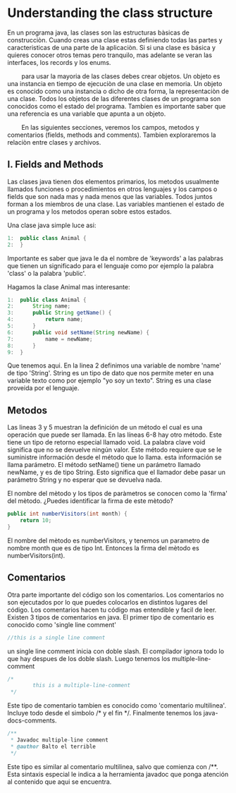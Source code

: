 # Understanding the class structure

En un programa java, las clases son las estructuras bàsicas de construcciòn. Cuando creas una clase estas definiendo todas las partes y caracteristicas de una parte de la aplicaciòn. 
Si si una clase es básica y quieres conocer otros temas pero tranquilo, mas adelante se veran las interfaces, los records y los enums.

&emsp;&emsp; 
para usar la mayoria de las clases debes crear objetos. Un objeto es una instancia en tiempo de ejecuciòn de una clase en memoria. Un objeto es conocido como una
instancia o dicho de otra forma, la representaciòn de una clase. Todos los objetos de las diferentes clases de un programa son conocidos como el estado del programa. 
Tambien es importante saber que una referencia es una variable que apunta a un objeto. </br>

&emsp;&emsp;
En las siguientes secciones, veremos los campos, metodos y comentarios (fields, methods and comments). Tambien exploraremos la relaciòn entre clases y archivos.

## I. Fields and Methods
Las clases java tienen dos elementos primarios, los metodos usualmente llamados funciones o procedimientos en otros lenguajes y los campos o fields que son nada mas y nada menos que las variables. Todos juntos forman a los miembros de una clase.
Las variables mantienen el estado de un programa y los metodos operan sobre estos estados. 

Una clase java simple luce asi:

```java
1:  public class Animal {
2:  }
```
Importante es saber que java le da el nombre de 'keywords' a las palabras que tienen un significado para el lenguaje
como por ejemplo la palabra 'class' o la palabra 'public'. 

Hagamos la clase Animal mas interesante:

```java
1:  public class Animal {
2:      String name;
3:      public String getName() {
4:          return name;
5:      }
6:      public void setName(String newName) {
7:          name = newName;
8:      }
9:  }
```
Que tenemos aqui. En la linea 2 definimos una variable de nombre 'name' de tipo 'String'.
String es un tipo de dato que nos permite meter en una variable texto como por ejemplo "yo soy un texto". 
String es una clase proveida por el lenguaje.

## Metodos
Las lineas 3 y 5 muestran la definición de un método el cual es una operación que puede ser llamada.
En las líneas 6-8 hay otro método. Este tiene un tipo de retorno especial llamado void. 
La palabra clave void significa que no se devuelve ningún valor. 
Este método requiere que se le suministre información desde el método que lo llama.
esta información se llama parámetro. El método setName() tiene un parámetro llamado newName, 
y es de tipo String. Esto significa que el llamador debe pasar un parámetro String y no esperar 
que se devuelva nada.

El nombre del mètodo y los tipos de paràmetros se conocen como la 'firma' del mètodo. ¿Puedes identificar la firma de este mètodo?

```java
public int numberVisitors(int month) {
    return 10;
}
```
El nombre del mètodo es numberVisitors, y tenemos un parametro de nombre month que es de tipo Int. Entonces la firma del
mètodo es numberVisitors(int).

## Comentarios
Otra parte importante del código son los comentarios. Los comentarios no son ejecutados por lo que puedes colocarlos
en distintos lugares del código. Los comentarios hacen tu código mas entendible y facil de leer. Existen 3 tipos de comentarios
en java. El primer tipo de comentario es conocido como 'single line comment'

```java
//this is a single line comment
```
un single line comment inicia con doble slash. El compilador ignora todo lo que hay despues de los doble slash.
Luego tenemos los multiple-line-comment

```java
/*
        this is a multiple-line-comment
 */
```
Este tipo de comentario tambien es conocido como 'comentario multilinea'. Incluye todo desde el simbolo /* y el fin */. Finalmente tenemos los
java-docs-comments.

```java
/**
 * Javadoc multiple-line comment
 * @author Balto el terrible
 */
```
Este tipo es similar al comentario multilinea, salvo que comienza con /**. Esta sintaxis especial le
indica a la herramienta javadoc que ponga atención al contenido que aqui se encuentra.




